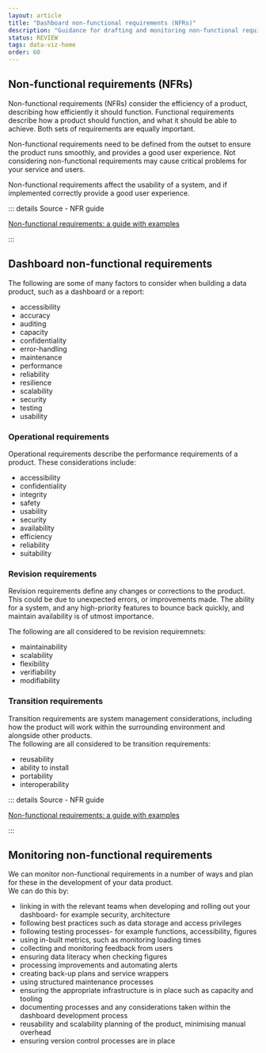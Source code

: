 ```yaml
---
layout: article
title: "Dashboard non-functional requirements (NFRs)"
description: "Guidance for drafting and monitoring non-functional requirements"
status: REVIEW
tags: data-viz-home
order: 60
---
```

## Non-functional requirements (NFRs)  
  
Non-functional requirements (NFRs) consider the efficiency of a product, describing how efficiently it should function. Functional requirements describe how a product should function, and what it should be able to achieve. Both sets of requirements are equally important.  
  
Non-functional requirements need to be defined from the outset to ensure the product runs smoothly, and provides a good user experience. Not considering non-functional requirements may cause critical problems for your service and users.  
  
Non-functional requirements affect the usability of a system, and if implemented correctly provide a good user experience.

::: details Source - NFR guide

[Non-functional requirements: a guide with examples][non-func 1]

:::  

## Dashboard non-functional requirements  
  
The following are some of many factors to consider when building a data product, such as a dashboard or a report:

- accessibility
- accuracy
- auditing
- capacity
- confidentiality
- error-handling
- maintenance
- performance
- reliability
- resilience
- scalability
- security
- testing
- usability  
  
### Operational requirements  
  
Operational requirements describe the performance requirements of a product. These considerations include:  

- accessibility
- confidentiality
- integrity
- safety
- usability
- security
- availability
- efficiency
- reliability
- suitability  
  
### Revision requirements  
  
Revision requirements define any changes or corrections to the product. This could be due to unexpected errors, or improvements made. The ability for a system, and any high-priority features to bounce back quickly, and maintain availability is of utmost importance.  
  
The following are all considered to be revision requiremnets:

- maintainability
- scalability
- flexibility
- verifiability
- modifiability  
  
### Transition requirements  
  
Transition requirements are system management considerations, including how the product will work within the surrounding environment and alongside other products.  
The following are all considered to be transition requirements:

- reusability
- ability to install
- portability
- interoperability
  
::: details Source - NFR guide

[Non-functional requirements: a guide with examples][non-func 1]

:::

## Monitoring non-functional requirements  
  
We can monitor non-functional requirements in a number of ways and plan for these in the development of your data product.  
We can do this by:

- linking in with the relevant teams when developing and rolling out your dashboard- for example security, architecture
- following best practices such as data storage and access privileges
- following testing processes- for example functions, accessibility, figures
- using in-built metrics, such as monitoring loading times
- collecting and monitoring feedback from users
- ensuring data literacy when checking figures
- processing improvements and automating alerts
- creating back-up plans and service wrappers
- using structured maintenance processes
- ensuring the appropriate infrastructure is in place such as capacity and tooling
- documenting processes and any considerations taken within the dashboard development process
- reusability and scalability planning of the product, minimising manual overhead
- ensuring version control processes are in place

[non-func 1]: https://www.plutora.com/blog/non-functional-requirements-guide